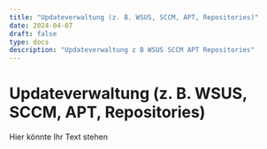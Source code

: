 ```yaml
---
title: "Updateverwaltung (z. B. WSUS, SCCM, APT, Repositories)"
date: 2024-04-07
draft: false
type: docs
description: "Updateverwaltung z B WSUS SCCM APT Repositories"
---
```


# Updateverwaltung (z. B. WSUS, SCCM, APT, Repositories)

Hier könnte Ihr Text stehen